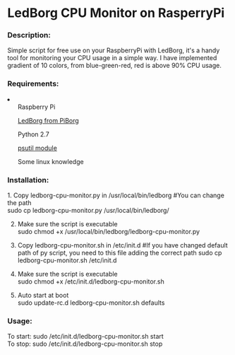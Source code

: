 LedBorg CPU Monitor on RasperryPi
===================
<h3>Description:</h3>
Simple script for free use on your RaspberryPi with LedBorg, it's a handy tool for monitoring your CPU usage in a simple way.
I have implemented gradient of 10 colors, from blue-green-red, red is above 90% CPU usage.


<h3>Requirements:</h3>
<li>
<ul>Raspberry Pi</ul>
<ul><a href="http://www.piborg.com/ledborg">LedBorg from PiBorg</a></ul>
<ul>Python 2.7</ul>
<ul><a href="https://code.google.com/p/psutil/">psutil module</a></ul>
<ul>Some linux knowledge</ul>
</li>


<h3>Installation:</h3>
1. Copy ledborg-cpu-monitor.py in /usr/local/bin/ledborg #You can change the path<br>
   sudo cp ledborg-cpu-monitor.py /usr/local/bin/ledborg/

2. Make sure the script is executable<br>
   sudo chmod +x /usr/local/bin/ledborg/ledborg-cpu-monitor.py

3. Copy ledborg-cpu-monitor.sh in /etc/init.d #If you have changed default path of py script, you need to this file adding the correct path
   sudo cp ledborg-cpu-monitor.sh /etc/init.d

4. Make sure the script is executable<br>
   sudo chmod +x /etc/init.d/ledborg-cpu-monitor.sh

5. Auto start at boot<br>
   sudo update-rc.d ledborg-cpu-monitor.sh defaults

<h3>Usage:</h3>
To start: sudo /etc/init.d/ledborg-cpu-monitor.sh start<br>
To stop: sudo /etc/init.d/ledborg-cpu-monitor.sh stop
